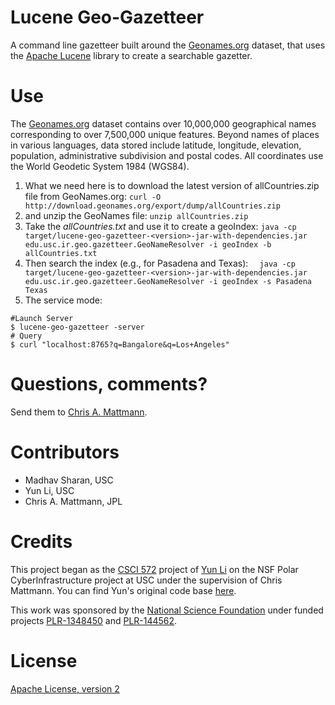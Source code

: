 Lucene Geo-Gazetteer 
==================== 
A command line gazetteer
built around the [Geonames.org](http://geonames.org/) dataset, that
uses the [Apache Lucene](http://lucene.apache.org/) library to
create a searchable gazetter.


Use 
=== 
The [Geonames.org](http://download.geonames.org/export/dump/)
dataset contains over 10,000,000 geographical names corresponding
to over 7,500,000 unique features. Beyond names of places in various
languages, data stored include latitude, longitude, elevation,
population, administrative subdivision and postal codes. All
coordinates use the World Geodetic System 1984 (WGS84).

1. What we need here is to download the latest version of
allCountries.zip file from GeoNames.org: `curl -O
http://download.geonames.org/export/dump/allCountries.zip` 
2. and
unzip the GeoNames file: `unzip allCountries.zip` 
3. Take the
_allCountries.txt_ and use it to create a geoIndex: `java -cp
target/lucene-geo-gazetteer-<version>-jar-with-dependencies.jar
edu.usc.ir.geo.gazetteer.GeoNameResolver -i geoIndex -b allCountries.txt`
4. Then search the index (e.g., for Pasadena and Texas): `  java
-cp target/lucene-geo-gazetteer-<version>-jar-with-dependencies.jar
edu.usc.ir.geo.gazetteer.GeoNameResolver -i geoIndex -s Pasadena
Texas`
5. The service mode:
  ```
  #Launch Server
  $ lucene-geo-gazetteer -server
  # Query
  $ curl "localhost:8765?q=Bangalore&q=Los+Angeles"
  ```
Questions, comments?  
=================== 
Send them to [Chris A. Mattmann](mailto:chris.a.mattmann@jpl.nasa.gov).

Contributors 
============ 
* Madhav Sharan, USC
* Yun Li, USC 
* Chris A. Mattmann, JPL

Credits 
======= 
This project began as the [CSCI 572](http://sunset.usc.edu/classes/cs572_2015/) project
of [Yun  Li](https://github.com/AranyaLi) on the NSF
Polar CyberInfrastructure project at USC under the supervision
of Chris Mattmann. You can find Yun's original code base
[here](https://github.com/AranyaLi/GeoParsingNSF).

This work was sponsored by the [National Science Foundation](http://www.nsf.gov/) under funded projects
[PLR-1348450](http://www.nsf.gov/awardsearch/showAward?AWD_ID=1348450&HistoricalAwards=false)
and
[PLR-144562](http://www.nsf.gov/awardsearch/showAward?AWD_ID=1445624&HistoricalAwards=false).

License 
======= 
[Apache License, version 2](http://www.apache.org/licenses/LICENSE-2.0)
